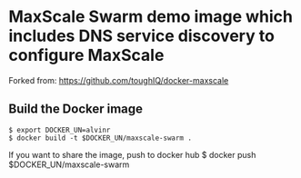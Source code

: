 # MaxScale Swarm demo image which includes DNS service discovery to configure MaxScale
Forked from: https://github.com/toughIQ/docker-maxscale

## Build the Docker image

    $ export DOCKER_UN=alvinr
    $ docker build -t $DOCKER_UN/maxscale-swarm .

If you want to share the image, push to docker hub
    $ docker push $DOCKER_UN/maxscale-swarm
